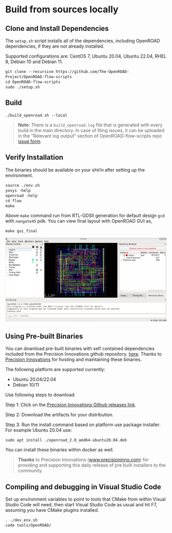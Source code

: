 # Build from sources locally

## Clone and Install Dependencies

The `setup.sh` script installs all of the dependencies, including OpenROAD dependencies, if they are not already installed.

Supported configurations are: CentOS 7, Ubuntu 20.04, Ubuntu 22.04, RHEL 8,
Debian 10 and Debian 11.

``` shell
git clone --recursive https://github.com/The-OpenROAD-Project/OpenROAD-flow-scripts
cd OpenROAD-flow-scripts
sudo ./setup.sh
```

## Build

``` shell
./build_openroad.sh --local
```
> **Note:** There is a `build_openroad.log` file that is generated with every
> build in the main directory. In case of filing issues, it can be uploaded
> in the "Relevant log output" section of OpenROAD-flow-scripts repo
> [issue form](https://github.com/The-OpenROAD-Project/OpenROAD-flow-scripts/issues/new?assignees=&labels=&template=bug_report_with_orfs.yml).

## Verify Installation

The binaries should be available on your `$PATH` after setting
up the environment.

``` shell
source ./env.sh
yosys -help
openroad -help
cd flow
make
```

Above `make` command run from RTL-GDSII generation for default
design `gcd` with `nangate45` pdk. You can view final layout with
OpenROAD GUI as,

```
make gui_final
```

![gcd_final.webp](../images/gcd_final.webp)

## Using Pre-built Binaries

You can download pre-built binaries with self contained dependencies
included from the Precision Innovations github repository.
[here](https://github.com/Precision-Innovations/OpenROAD/actions/workflows/github-actions-build-deb-package.yml).
Thanks to [Precision Innovations](http://www.precisioninno.com) for hosting and maintaining these binaries.

The following platform are supported currently:
- Ubuntu 20.04/22.04
- Debian 10/11

Use following steps to download:

Step 1: Click on the [Precision Innovations Github releases link](https://github.com/Precision-Innovations/OpenROAD/releases).

Step 2: Download the artifacts for your distribution.

Step 3: Run the install command based on platform use package installer.
        For example Ubuntu 20.04 use:
```shell
sudo apt install ./openroad_2.0_amd64-ubuntu20.04.deb
```

You can install these binaries within docker as well.

> **Thanks** to Precision Innovations (www.precisioninno.com) for providing
> and supporting this daily release of pre built installers to the community.

## Compiling and debugging in Visual Studio Code

Set up environment variables to point to tools that CMake from within
Visual Studio Code will need, then start Visual Studio Code as usual
and hit F7, assuming you have CMake plugins installed.

``` shell
. ./dev_env.sh
code tools/OpenROAD/
```
